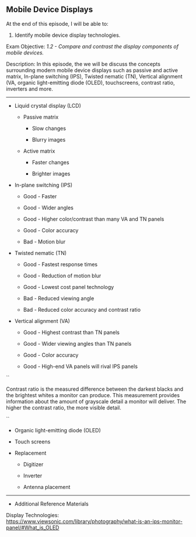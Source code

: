 ## Mobile Device Displays



At the end of this episode, I will be able to:



1. Identify mobile device display technologies.



Exam Objective: *1.2 - Compare and contrast the display components of mobile devices.*



Description: In this episode, the we will be discuss the concepts surrounding modern mobile device displays such as passive and active matrix, In-plane switching \(IPS\), Twisted nematic \(TN\), Vertical alignment \(VA\, organic light-emitting diode \(OLED\), touchscreens, contrast ratio, inverters and more.



-----------------------------------------------------------





* Liquid crystal display \(LCD\)

    + Passive matrix

        - Slow changes

        - Blurry images

    + Active matrix

        - Faster changes

        - Brighter images

* In-plane switching \(IPS\)

    + Good - Faster

    + Good - Wider angles

    + Good - Higher color/contrast than many VA and TN panels

    + Good - Color accuracy

    + Bad - Motion blur

* Twisted nematic \(TN\)

    + Good - Fastest response times

    + Good - Reduction of motion blur

    + Good - Lowest cost panel technology

    + Bad - Reduced viewing angle

    + Bad - Reduced color accuracy and contrast ratio

* Vertical alignment \(VA\)

    + Good - Highest contrast than TN panels

    + Good - Wider viewing angles than TN panels

    + Good - Color accuracy

    + Good - High-end VA panels will rival IPS panels

    

``

Contrast ratio is the measured difference between the darkest blacks and the brightest whites a monitor can produce. This measurement provides information about the amount of grayscale detail a monitor will deliver. The higher the contrast ratio, the more visible detail.

``



* Organic light-emitting diode \(OLED\)

* Touch screens

* Replacement

	- Digitizer

	- Inverter

	- Antenna placement

------------------------------------------------------------



* Additional Reference Materials



Display Technologies: https://www.viewsonic.com/library/photography/what-is-an-ips-monitor-panel/#What_is_OLED



